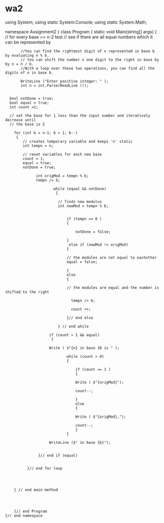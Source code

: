 # wa2

using System;
using static System.Console;
using static System.Math;

namespace Assignment2
{
    class Program
    {
        static void Main(string[] args)
        {
           // for every base =< n-2 test
           // see if there are all equal numbers which it can be represented by 
           
           //You can find the rightmost digit of n represented in base b by evaluating n % b.
           // You can shift the number n one digit to the right in base by by n = n / b.
           //With a loop over these two operations, you can find all the digits of n in base b.
           
           WriteLine ("Enter positive integer: " );
           int n = int.Parse(ReadLine ());
           
      
      bool notDone = true;
      bool equal = true;
      int count =1; 
      
      // set the base for 1 less than the input number and iteratively decrease until 
      // the base is 2
      
        for (int b = n-1; b > 1; b--)
         {
            // creates temporary variable and keeps 'n' static
            int tempn = n;
            
            // reset variables for each new base
            count = 1;
            equal = true;
            notDone = true;
            
                  int origMod = tempn % b;
                  tempn /= b;
                  
                          while (equal && notDone)
                           {
                          
                            // finds new modulus
                            int newMod = tempn % b;
                            
                                
                                if (tempn == 0 ) 
                                {
                                
                                    notDone = false;
                                
                                }
                                 else if (newMod != origMod) 
                                {
                                
                                // the modules are not equal to eachother
                                equal = false;
                                
                                } 
                                else 
                                {
                                
                                // the modules are equal and the number is shifted to the right
                                 
                                  tempn /= b;
                                
                                  count ++;
                                
                                }// end else 
                            
                            } // end while
                            
                        if (count > 1 && equal)
                         {
                        
                        Write ( $"{n} in base 10 is " );
                        
                                while (count > 0) 
                                {
                                
                                    if (count == 1 ) 
                                    {
                                    
                                    Write ( $"{origMod}");
                                    
                                    count--;
                                    
                                    } 
                                    else
                                    {
                                
                                    Write ( $"{origMod},");
                                    
                                    count--;
                                    }
                                }
                        
                        WriteLine ($" in base {b}");
                    
                   
                   }// end if (equal)      
            
              
              }// end for loop
            
        
        

        } // end main method 
        
        
           
           
        }// end Program
    }// end namespace

